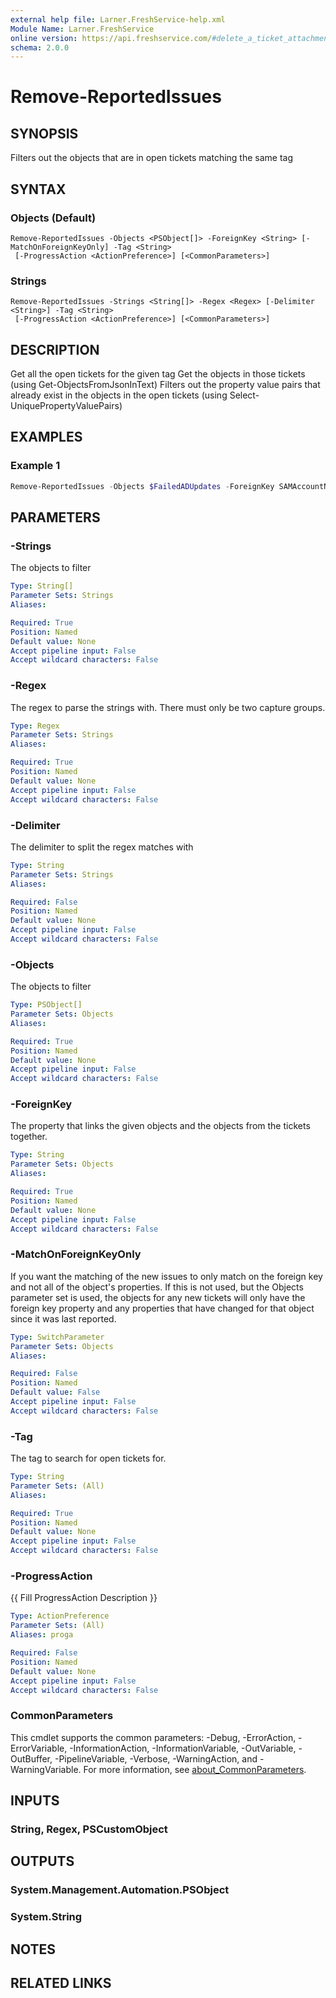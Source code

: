 ```yaml
---
external help file: Larner.FreshService-help.xml
Module Name: Larner.FreshService
online version: https://api.freshservice.com/#delete_a_ticket_attachment
schema: 2.0.0
---
```


# Remove-ReportedIssues

## SYNOPSIS

Filters out the objects that are in open tickets matching the same tag

## SYNTAX

### Objects (Default)

```text
Remove-ReportedIssues -Objects <PSObject[]> -ForeignKey <String> [-MatchOnForeignKeyOnly] -Tag <String>
 [-ProgressAction <ActionPreference>] [<CommonParameters>]
```

### Strings

```text
Remove-ReportedIssues -Strings <String[]> -Regex <Regex> [-Delimiter <String>] -Tag <String>
 [-ProgressAction <ActionPreference>] [<CommonParameters>]
```

## DESCRIPTION

Get all the open tickets for the given tag
Get the objects in those tickets (using Get-ObjectsFromJsonInText)
Filters out the property value pairs that already exist in the objects in the open tickets (using Select-UniquePropertyValuePairs)

## EXAMPLES

### Example 1

```PowerShell
Remove-ReportedIssues -Objects $FailedADUpdates -ForeignKey SAMAccountName -Tag 'Failed AD Update'
```

## PARAMETERS

### -Strings

The objects to filter

```yaml
Type: String[]
Parameter Sets: Strings
Aliases:

Required: True
Position: Named
Default value: None
Accept pipeline input: False
Accept wildcard characters: False
```

### -Regex

The regex to parse the strings with.
There must only be two capture groups.

```yaml
Type: Regex
Parameter Sets: Strings
Aliases:

Required: True
Position: Named
Default value: None
Accept pipeline input: False
Accept wildcard characters: False
```

### -Delimiter

The delimiter to split the regex matches with

```yaml
Type: String
Parameter Sets: Strings
Aliases:

Required: False
Position: Named
Default value: None
Accept pipeline input: False
Accept wildcard characters: False
```

### -Objects

The objects to filter

```yaml
Type: PSObject[]
Parameter Sets: Objects
Aliases:

Required: True
Position: Named
Default value: None
Accept pipeline input: False
Accept wildcard characters: False
```

### -ForeignKey

The property that links the given objects and the objects from the tickets together.

```yaml
Type: String
Parameter Sets: Objects
Aliases:

Required: True
Position: Named
Default value: None
Accept pipeline input: False
Accept wildcard characters: False
```

### -MatchOnForeignKeyOnly

If you want the matching of the new issues to only match on the foreign key and not all of the object's properties.
If this is not used, but the Objects parameter set is used, the objects for any new tickets will only have the foreign key property and any properties that have changed for that object since it was last reported.

```yaml
Type: SwitchParameter
Parameter Sets: Objects
Aliases:

Required: False
Position: Named
Default value: False
Accept pipeline input: False
Accept wildcard characters: False
```

### -Tag

The tag to search for open tickets for.

```yaml
Type: String
Parameter Sets: (All)
Aliases:

Required: True
Position: Named
Default value: None
Accept pipeline input: False
Accept wildcard characters: False
```

### -ProgressAction

{{ Fill ProgressAction Description }}

```yaml
Type: ActionPreference
Parameter Sets: (All)
Aliases: proga

Required: False
Position: Named
Default value: None
Accept pipeline input: False
Accept wildcard characters: False
```

### CommonParameters

This cmdlet supports the common parameters: -Debug, -ErrorAction, -ErrorVariable, -InformationAction, -InformationVariable, -OutVariable, -OutBuffer, -PipelineVariable, -Verbose, -WarningAction, and -WarningVariable. For more information, see [about_CommonParameters](http://go.microsoft.com/fwlink/?LinkID=113216).

## INPUTS

### String, Regex, PSCustomObject

## OUTPUTS

### System.Management.Automation.PSObject

### System.String

## NOTES

## RELATED LINKS
